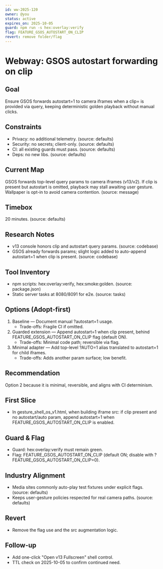 ```yaml
---
id: ww-2025-120
owner: @you
status: active
expires_on: 2025-10-05
guard: npm run -s hex:overlay:verify
flag: FEATURE_GSOS_AUTOSTART_ON_CLIP
revert: remove folder/flag
---
```

# Webway: GSOS autostart forwarding on clip

## Goal
Ensure GSOS forwards autostart=1 to camera iframes when a clip= is provided via query, keeping deterministic golden playback without manual clicks.

## Constraints
- Privacy: no additional telemetry. (source: defaults)
- Security: no secrets; client-only. (source: defaults)
- CI: all existing guards must pass. (source: defaults)
- Deps: no new libs. (source: defaults)

## Current Map
GSOS forwards top-level query params to camera iframes (v13/v2). If clip is present but autostart is omitted, playback may stall awaiting user gesture. Wallpaper is opt-in to avoid camera contention. (source: message)

## Timebox
20 minutes. (source: defaults)

## Research Notes
- v13 console honors clip and autostart query params. (source: codebase)
- GSOS already forwards params; slight logic added to auto-append autostart=1 when clip is present. (source: codebase)

## Tool Inventory
- npm scripts: hex:overlay:verify, hex:smoke:golden. (source: package.json)
- Static server tasks at 8080/8091 for e2e. (source: tasks)

## Options (Adopt-first)
1. Baseline — Document manual ?autostart=1 usage.
   - Trade-offs: Fragile CI if omitted.
2. Guarded extension — Append autostart=1 when clip present, behind FEATURE_GSOS_AUTOSTART_ON_CLIP flag (default ON).
   - Trade-offs: Minimal code path; reversible via flag.
3. Minimal adapter — Add top-level ?AUTO=1 alias translated to autostart=1 for child iframes.
   - Trade-offs: Adds another param surface; low benefit.

## Recommendation
Option 2 because it is minimal, reversible, and aligns with CI determinism.

## First Slice
- In gesture_shell_os_v1.html, when building iframe src: if clip present and no autostart/auto param, append autostart=1 when FEATURE_GSOS_AUTOSTART_ON_CLIP is enabled.

## Guard & Flag
- Guard: hex:overlay:verify must remain green.
- Flag: FEATURE_GSOS_AUTOSTART_ON_CLIP (default ON; disable with ?FEATURE_GSOS_AUTOSTART_ON_CLIP=0).

## Industry Alignment
- Media sites commonly auto-play test fixtures under explicit flags. (source: defaults)
- Keeps user-gesture policies respected for real camera paths. (source: defaults)

## Revert
- Remove the flag use and the src augmentation logic.

## Follow-up
- Add one-click "Open v13 Fullscreen" shell control.
- TTL check on 2025-10-05 to confirm continued need.

